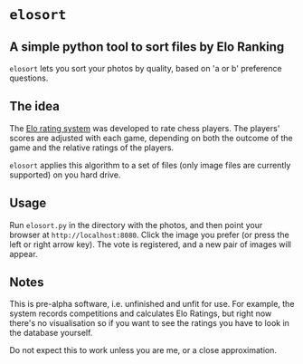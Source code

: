 # `elosort`
## A simple python tool to sort files by Elo Ranking

`elosort` lets you sort your photos by quality, based on 'a or b' preference questions.

## The idea

The [Elo rating system](http://en.wikipedia.org/wiki/Elo_rating_system) was developed to rate chess players. The players' scores are adjusted with each game, depending on both the outcome of the game and the relative ratings of the players.

`elosort` applies this algorithm to a set of files (only image files are currently supported) on you hard drive.

## Usage

Run `elosort.py` in the directory with the photos, and then point your browser at `http://localhost:8080`. Click the image you prefer (or press the left or right arrow key). The vote is registered, and a new pair of images will appear.

## Notes

This is pre-alpha software, i.e. unfinished and unfit for use. For example, the system records competitions and calculates Elo Ratings, but right now there's no visualisation so if you want to see the ratings you have to look in the database yourself.

Do not expect this to work unless you are me, or a close approximation.

